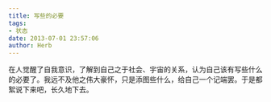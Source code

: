 ```yaml
---
title: 写些的必要
tags:
- 状态
date: 2013-07-01 23:57:06
author: Herb
---
```


在人觉醒了自我意识，了解到自己之于社会、宇宙的关系，认为自己该有写些什么的必要了。我远不及他之伟大豪怀，只是添图些什么，给自己一个记端罢。于是都絮说下来吧，长久地下去。

